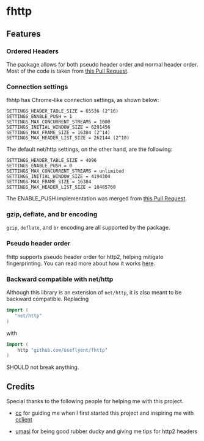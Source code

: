 # fhttp

<!-- This note is not necessary on this repo, but I won't delete it as it should be included on the original one.
**NOTE**
This maintenance of this library has moved over to [useflyent](https://github.com/useflyent/fhttp). The only use for this repository is so imports will not break.

The "f" stands for "fly" *(or "flex")*. fhttp is a fork of `net/http` that provides an array of features pertaining to the fingerprint of the golang `http` client. Through these changes, the `http` client becomes much more flexible, and when combined with transports such as [uTLS](https://github.com/refraction-networking/utls) it can mitigate fingerprinting requests, reducing the chances that a server detects they were made by a golang program, instead having them appear to originate from a regular Chrome browser.

Documentation can be contributed, otherwise, look at tests and examples. The main one should be [example_client_test.go](example_client_test.go).
-->

## Features

### Ordered Headers

The package allows for both pseudo header order and normal header order. Most of the code is taken from [this Pull Request](https://go-review.googlesource.com/c/go/+/105755/).

### Connection settings

fhhtp has Chrome-like connection settings, as shown below:

```text
SETTINGS_HEADER_TABLE_SIZE = 65536 (2^16)
SETTINGS_ENABLE_PUSH = 1
SETTINGS_MAX_CONCURRENT_STREAMS = 1000
SETTINGS_INITIAL_WINDOW_SIZE = 6291456
SETTINGS_MAX_FRAME_SIZE = 16384 (2^14)
SETTINGS_MAX_HEADER_LIST_SIZE = 262144 (2^18)
```

The default net/http settings, on the other hand, are the following:

```text
SETTINGS_HEADER_TABLE_SIZE = 4096
SETTINGS_ENABLE_PUSH = 0
SETTINGS_MAX_CONCURRENT_STREAMS = unlimited
SETTINGS_INITIAL_WINDOW_SIZE = 4194304
SETTINGS_MAX_FRAME_SIZE = 16384
SETTINGS_MAX_HEADER_LIST_SIZE = 10485760
```

The ENABLE_PUSH implementation was merged from [this Pull Request](https://go-review.googlesource.com/c/net/+/181497/).

### gzip, deflate, and br encoding

`gzip`, `deflate`, and `br` encoding are all supported by the package.

### Pseudo header order

fhttp supports pseudo header order for http2, helping mitigate fingerprinting. You can read more about how it works [here](https://www.akamai.com/uk/en/multimedia/documents/white-paper/passive-fingerprinting-of-http2-clients-white-paper.pdf).

### Backward compatible with net/http

Although this library is an extension of `net/http`, it is also meant to be backward compatible. Replacing

```go
import (
   "net/http"
)
```

with

```go
import (
    http "github.com/useflyent/fhttp"
)
```

SHOULD not break anything.

## Credits

Special thanks to the following people for helping me with this project.

* [cc](https://github.com/x04/) for guiding me when I first started this project and inspiring me with [cclient](https://github.com/x04/cclient)

* [umasi](https://github.com/umasii) for being good rubber ducky and giving me tips for http2 headers
